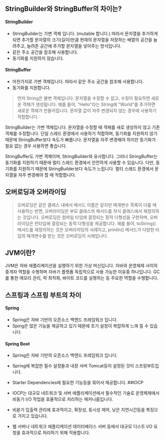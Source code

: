 ## StringBuilder와 StringBuffer의 차이는?
#### StringBuilder
- StringBuilder는 가변 객체 입니다. (mutable 합니다.) 따라서 문자열을 추가하게 되면 추가할 문자열의 크기(길이)만큼 현재의 문자열을 저장하는 배열의 공간을 늘려주고, 늘려준 공간에 추가할 문자열을 넣어주는 방식입니다.
- 같은 주소 공간을 참조해 사용합니다.
- 동기화를 지원하지 않습니다.
#### StringBuffer
- 마찬가지로 가변 객체입니다. 따라서 같은 주소 공간을 참조해 사용합니다.
- 동기화를 지원합니다.

> 먼저 String은 불변 객체입니다. 문자열을 수정할 수 없고, 수정이 필요하면 새로운 객체가 생성됩니다. 예를 들어, "Hello"라는 String에 "World"를 추가하면 새로운 객체가 만들어집니다. 문자열 값이 자주 변경되지 않는 경우에 사용하기 적합합니다.

StringBuilder는 가변 객체입니다. 문자열을 수정할 때 객체를 새로 생성하지 않고 기존 객체를 수정합니다. 단일 스레드 환경에서 사용하기 적합하며, 동기화를 지원하지 않기 때문에 StringBuffer보다 속도가 빠릅니다. 문자열을 자주 변경해야 하지만 동기화가 필요 없는 경우 사용하면 좋습니다.

StringBuffer도 가변 객체이며, StringBuilder와 유사합니다. 그러나 StringBuffer는 동기화를 지원하기 때문에 멀티 스레드 환경에서 안전하게 사용할 수 있습니다. 다만, 동기화를 지원하기 때문에 StringBuilder보다 속도가 느립니다. 멀티 스레드 환경에서 문자열을 자주 변경해야 할 때 적합합니다.

## 오버로딩과 오버라이딩
> 오버로딩은 같은 클래스 내에서 메서드 이름은 같지만 매개변수 목록이 다를 때 사용하는 반면, 오버라이딩은 부모 클래스의 메서드를 자식 클래스에서 재정의하는 것입니다. 오버로딩은 컴파일 타임에 결정되는 정적 다형성을 구현하며, 오버라이딩은 런타임에 결정되는 동적 다형성을 제공합니다. 예를 들어, toString() 메서드를 재정의하는 것은 오버라이딩의 사례이고, println() 메서드가 다양한 타입의 매개변수를 받는 것은 오버로딩의 사례입니다.

## JVM이란? 
JVM은 자바 애플리케이션을 실행하기 위한 가상 머신입니다. 자바와 운영체제 사이의 중개자 역할을 수행하며 자바가 플랫폼 독립적으로 사용 가능한 이유중 하나입니다. GC를 통한 메모리 관리, 락 최적화, 바이트 코드를 실행하는 등 주요한 역할을 수행합니다.

## 스프링과 스프링 부트의 차이
#### Spring
- Spring은 자바 기반의 오픈소스 백엔드 프레임워크 입니다.
- Sping은 많은 기능을 제공하고 있기 때문에 초기 설정이 복잡하게 느껴 질 수 있습니다.
#### Spring Boot
- Spring은 자바 기반의 오픈소스 백엔드 프레임워크 입니다.
- Spring에 복잡한 필수 설정들과 내장 서버 Tomcat등이 설정된 것이 스프링부트입니다.
- Starter Dependencies에 필요한 기능등을 묶어서 제공합니다.
 ##IOCP

- IOCP는 대규모 네트워크 및 서버 애플리케이션에서 필수적인 기술로 운영체제에서 비동기 I/O 작업을 효율적으로 처리하는 매커니즘입니다.
- 비옫기 입출력 관리에 효과적이고, 확장성, 동시성 제어, 낮은 지연시간등을 특징으로 가지고 있습니다.
- 웹 서버나 네트워크 애플리케이션 데이터베이스 서버 등에서 대규모 디스트 I/O 요청을 효과적으로 처리하기 위해 적용합니다.
